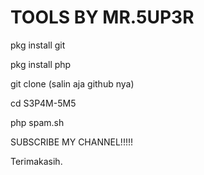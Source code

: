 # TOOLS BY MR.5UP3R
pkg install git

pkg install php

git clone (salin aja github nya)

cd S3P4M-5M5

php spam.sh


SUBSCRIBE MY CHANNEL!!!!!

Terimakasih. 
